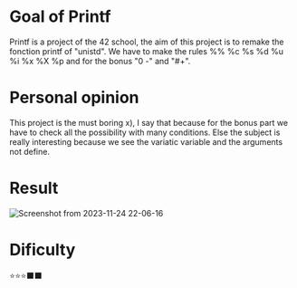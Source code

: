 # Goal of Printf

Printf is a project of the 42 school, the aim of this project is to remake the fonction printf of "unistd". We have to make the rules %% %c %s %d %u %i %x %X %p and for the bonus "0 -" and "#+".

# Personal opinion

This project is the must boring x), I say that because for the bonus part we have to check all the possibility with many conditions. Else the subject is really interesting because we see the variatic variable and the arguments not define.

# Result

![Screenshot from 2023-11-24 22-06-16](https://github.com/mamaPvP/Printf/assets/105978556/d53cf3ef-faea-4dcf-9f46-736262777794)


# Dificulty

⭐️⭐️⭐️⬛️⬛️
